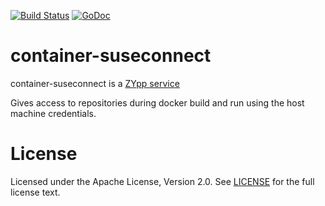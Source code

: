 
[![Build Status](https://travis-ci.org/SUSE/container-suseconnect.svg?branch=master)](https://travis-ci.org/SUSE/container-suseconnect)
[![GoDoc](https://godoc.org/github.com/SUSE/container-suseconnect?status.png)](https://godoc.org/github.com/SUSE/container-suseconnect)

# container-suseconnect

container-suseconnect is a [ZYpp service](http://doc.opensuse.org/projects/libzypp/HEAD/zypp-plugins.html)

Gives access to repositories during docker build and run using the host machine credentials.

# License

Licensed under the Apache License, Version 2.0. See
[LICENSE](https://github.com/SUSE/Portus/blob/master/LICENSE) for the full
license text.
